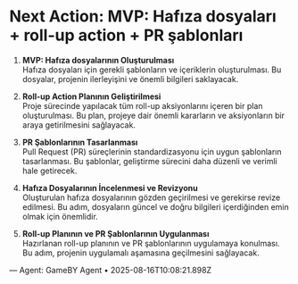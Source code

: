 # Next Action: MVP: Hafıza dosyaları + roll-up action + PR şablonları

1. **MVP: Hafıza dosyalarının Oluşturulması**  
   Hafıza dosyaları için gerekli şablonların ve içeriklerin oluşturulması. Bu dosyalar, projenin ilerleyişini ve önemli bilgileri saklayacak.

2. **Roll-up Action Planının Geliştirilmesi**  
   Proje sürecinde yapılacak tüm roll-up aksiyonlarını içeren bir plan oluşturulması. Bu plan, projeye dair önemli kararların ve aksiyonların bir araya getirilmesini sağlayacak.

3. **PR Şablonlarının Tasarlanması**  
   Pull Request (PR) süreçlerinin standardizasyonu için uygun şablonların tasarlanması. Bu şablonlar, geliştirme sürecini daha düzenli ve verimli hale getirecek.

4. **Hafıza Dosyalarının İncelenmesi ve Revizyonu**  
   Oluşturulan hafıza dosyalarının gözden geçirilmesi ve gerekirse revize edilmesi. Bu adım, dosyaların güncel ve doğru bilgileri içerdiğinden emin olmak için önemlidir.

5. **Roll-up Planının ve PR Şablonlarının Uygulanması**  
   Hazırlanan roll-up planının ve PR şablonlarının uygulamaya konulması. Bu adım, projenin uygulamalı aşamasına geçilmesini sağlayacak.

— Agent: GameBY Agent • 2025-08-16T10:08:21.898Z
